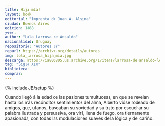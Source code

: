 ```yaml
---
title: Hija mía!
layout: book
editorial: "Imprenta de Juan A. Alsina"
ciudad: Buenos Aires
edicion: 1888
year: 
author: "Lola Larrosa de Ansaldo"
nacionalidad: Uruguay
repositorio: "Autores UY"
repurl: https://archive.org/details/autores
img: lola_larrosa_hija_mia.jpg
descarga: https://ia801805.us.archive.org/1/items/larrosa-de-ansaldo-lola-los-esposos/Larrosa_de_Ansaldo_Lola_-_Hija_mia.pdf
tag: "Siglo XIX"
biblioteca:
comprar:
---
```

{% include JB/setup %}

Cuando llegó á la edad de las pasiones tumultuosas, en que se revelan hasta los más recónditos sentimientos del alma, Alberto vióse rodeado de amigos, que, ufanos, buscaban su sociedad y su trato por escuchar su palabra ilustrada y persuasiva, ora viril, llena de fuego, ora tiernamente apasionada, con todas las modulaciones suaves de la lógica y del cariño.
